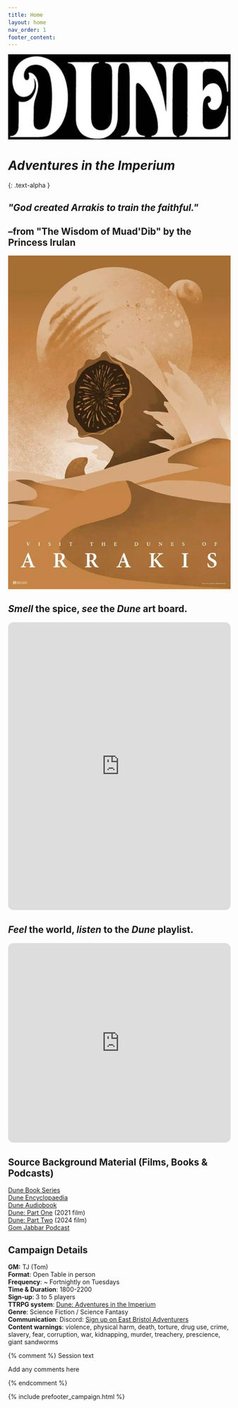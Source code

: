 ```yaml
---
title: Home
layout: home
nav_order: 1
footer_content:
---
```

![](imgs/Dune%20Title.jpeg)  
# ***Adventures in the Imperium***
{: .text-alpha }

## ***"God created Arrakis to train the faithful."***  
## **–from "The Wisdom of Muad'Dib" by the Princess Irulan**

![](imgs/Pasted%20image%2020250528194420.png)
  
  
   
## *Smell* the spice, *see* the ***Dune*** art board.
<iframe style="border-radius:12px" src="https://petracoding.github.io/pinterest/board.html?link=tomjohnson1891/dune-adventures-in-the-imperium/&hideHeader=1&hideFooter=1&transparent=1" width="100%" height="652" frameBorder="0" style="color-scheme: site" allowfullscreen=""></iframe>
  
  
   




## *Feel* the world, *listen* to the ***Dune*** playlist.

<iframe style="border-radius:12px" src="https://open.spotify.com/embed/playlist/06CXEE6S0MF2xfnf7mX7KI?si=vb46pxrDRQKf_y0UeK9RAg&pi=5D0JiSPLRhSeU" width="100%" height="452" frameBorder="0" allowfullscreen="" allow="autoplay; clipboard-write; encrypted-media; fullscreen; picture-in-picture" loading="lazy"></iframe>
  
  
  
   
  
## Source Background Material (Films, Books & Podcasts)  

[Dune Book Series](https://archive.org/details/frank-herberts-dune-saga-collection-books-1-6-by-frank-herbert-z-lib.org/mode/1up)  
[Dune Encyclopaedia](https://archive.org/details/dune-encyclopedia/page/n1/mode/1up)  
[Dune Audiobook](https://open.spotify.com/show/7iHfbu1YPACw6oZPAFJtqe?si=-5MmdhMjTzCMoqSssMk6lQ)  
[Dune: Part One](https://open.spotify.com/show/7iHfbu1YPACw6oZPAFJtqe?si=-5MmdhMjTzCMoqSssMk6lQ) (2021 film)  
[Dune: Part Two](https://www.imdb.com/title/tt15239678/?ref_=ext_shr_lnk) (2024 film)  
[Gom Jabbar Podcast](https://open.spotify.com/show/1k7h9RHpSgFcREjuEbqNot)  
  
  
   

## Campaign Details

**GM:** TJ (Tom)  
**Format**: Open Table in person  
**Frequency**: ~ Fortnightly on Tuesdays  
**Time & Duration**: 1800-2200  
**Sign-up**: 3 to 5 players  
**TTRPG system**: [Dune: Adventures in the Imperium](https://modiphius.net/collections/dune-adventures-in-the-imperium?srsltid=AfmBOoqHLlDEPXr5xEbOxYzU4pX08wXEr_bEuctoovPuJBuxUbZUABhg/)  
**Genre**: Science Fiction / Science Fantasy  
**Communication**: Discord: [Sign up on East Bristol Adventurers](https://discord.gg/g3uAFm3J)  
**Content warnings**: violence, physical harm, death, torture, drug use, crime, slavery, fear, corruption, war, kidnapping, murder, treachery, prescience, giant sandworms  


{% comment %} Session text

Add any comments here

{% endcomment %}

{% include prefooter_campaign.html %}
